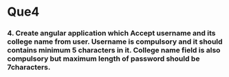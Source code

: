 # Que4

### 4. Create angular application which Accept username and its college name from user. Username is compulsory and it should contains minimum 5 characters in it. College name field is also compulsory but maximum length of password should be 7characters.
